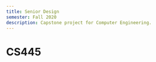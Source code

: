 ```yaml
---
title: Senior Design
semester: Fall 2020
description: Capstone project for Computer Engineering.
---
```


# CS445